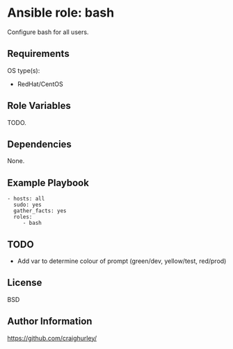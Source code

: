 Ansible role: bash
==================

Configure bash for all users.

Requirements
------------

OS type(s):
- RedHat/CentOS

Role Variables
--------------

TODO.

Dependencies
------------

None.

Example Playbook
----------------

    - hosts: all
      sudo: yes
      gather_facts: yes
      roles:
         - bash

TODO
----

- Add var to determine colour of prompt (green/dev, yellow/test, red/prod)

License
-------

BSD

Author Information
------------------

https://github.com/craighurley/
